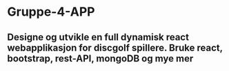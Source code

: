# Gruppe-4-APP

## Designe og utvikle en full dynamisk react webapplikasjon for discgolf spillere. Bruke react, bootstrap, rest-API, mongoDB og mye mer
